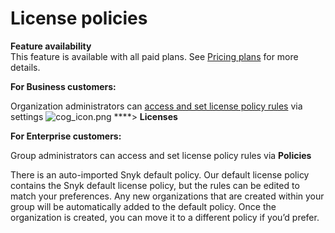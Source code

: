 # License policies

**Feature availability**  
This feature is available with all paid plans. See [Pricing plans](https://snyk.io/plans/) for more details.

**For Business customers:**

Organization administrators can [access and set license policy rules](https://support.snyk.io/hc/en-us/articles/360007590258) via settings ![cog\_icon.png](https://support.snyk.io/hc/article_attachments/4402908592145/cog_icon.png) ****&gt; **Licenses**

**For Enterprise customers:**

Group administrators can access and set license policy rules via **Policies** 

There is an auto-imported Snyk default policy. Our default license policy contains the Snyk default license policy, but the rules can be edited to match your preferences. Any new organizations that are created within your group will be automatically added to the default policy. Once the organization is created, you can move it to a different policy if you’d prefer.

